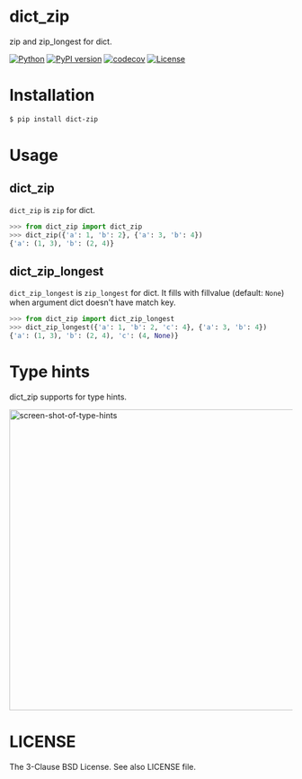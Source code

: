 # dict_zip

zip and zip_longest for dict.

[![Python](https://img.shields.io/pypi/pyversions/dict-zip.svg)](https://badge.fury.io/py/dict-zip)
[![PyPI version](https://img.shields.io/pypi/v/dict-zip.svg)](https://pypi.python.org/pypi/dict-zip/)
[![codecov](https://codecov.io/gh/kitsuyui/dict_zip/branch/main/graph/badge.svg?token=LiuhQeZsnc)](https://codecov.io/gh/kitsuyui/dict_zip)
[![License](https://img.shields.io/badge/License-BSD%203--Clause-blue.svg)](https://opensource.org/licenses/BSD-3-Clause)

# Installation

```sh
$ pip install dict-zip
```

# Usage

## dict_zip

`dict_zip` is `zip` for dict.

```python
>>> from dict_zip import dict_zip
>>> dict_zip({'a': 1, 'b': 2}, {'a': 3, 'b': 4})
{'a': (1, 3), 'b': (2, 4)}
```

## dict_zip_longest

`dict_zip_longest` is `zip_longest` for dict.
It fills with fillvalue (default: `None`) when argument dict doesn't have match key.

```python
>>> from dict_zip import dict_zip_longest
>>> dict_zip_longest({'a': 1, 'b': 2, 'c': 4}, {'a': 3, 'b': 4})
{'a': (1, 3), 'b': (2, 4), 'c': (4, None)}
```

# Type hints

dict_zip supports for type hints.

<img width="535" alt="screen-shot-of-type-hints" src="https://user-images.githubusercontent.com/2596972/181838389-2860e45c-b366-41e4-83a1-f747b7115a5f.png">

# LICENSE

The 3-Clause BSD License. See also LICENSE file.
